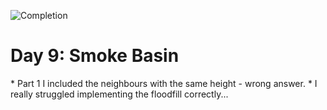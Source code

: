 
![Completion](https://img.shields.io/badge/Completed-Parts%201%20%26%202-green.svg)
<h1>Day 9: Smoke Basin</h1>
* Part 1 I included the neighbours with the same height - wrong answer.
* I really struggled implementing the floodfill correctly...